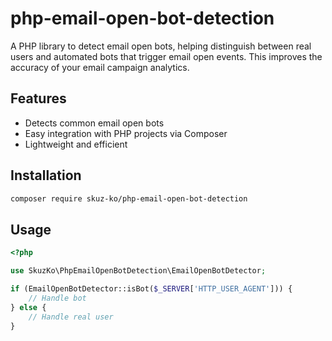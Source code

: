 # php-email-open-bot-detection

A PHP library to detect email open bots, helping distinguish between real users and automated bots that trigger email
open events. This improves the accuracy of your email campaign analytics.

## Features

- Detects common email open bots
- Easy integration with PHP projects via Composer
- Lightweight and efficient

## Installation

```bash
composer require skuz-ko/php-email-open-bot-detection
```

## Usage

```php
<?php

use SkuzKo\PhpEmailOpenBotDetection\EmailOpenBotDetector;

if (EmailOpenBotDetector::isBot($_SERVER['HTTP_USER_AGENT'])) {
    // Handle bot
} else {
    // Handle real user
}
```
